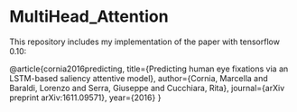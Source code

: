 # MultiHead_Attention

This repository includes my implementation of the paper with tensorflow 0.10:

@article{cornia2016predicting,
  title={Predicting human eye fixations via an LSTM-based saliency attentive model},
  author={Cornia, Marcella and Baraldi, Lorenzo and Serra, Giuseppe and Cucchiara, Rita},
  journal={arXiv preprint arXiv:1611.09571},
  year={2016}
}


